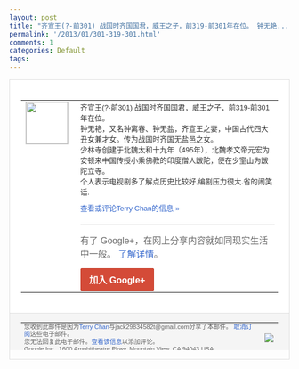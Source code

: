 ```yaml
---
layout: post
title: "齐宣王(?-前301) 战国时齐国国君，威王之子，前319-前301年在位。 钟无艳..."
permalink: '/2013/01/301-319-301.html'
comments: 1
categories: Default
tags: 
---
```

<!-- X-Notifications: 1:f286224030000000 -->

<div style="border:solid 1px #dfdfdf;color:#686868;font:13px Arial"><div style="background-color:#fff;padding:20px;"><table cellpadding="0" cellspacing="0"><tr><td style="padding-right:15px;vertical-align:top"><a href="https://plus.google.com/_/notifications/emlink?emr=14900066512970582018&amp;emid=CJDLz77o5bQCFSgZMQodqQ8AAA&amp;path=%2F108643996575278738906&amp;dt=1358096707613&amp;uob=8"><img height="75" src="https://lh3.googleusercontent.com/-KKRGTyJ5Bl0/AAAAAAAAAAI/AAAAAAAAtnY/R4QEWIp3Ur0/s75-c-k-a/photo.jpg" style="border:solid 1px #cccccc;" width="75"/></a></td><td style="width:578px;color:#333;font:13px Arial;vertical-align:top"><div style="padding-bottom:10px">齐宣王(?-前301) 战国时齐国国君，威王之子，前319-前3<wbr/>01年在位。<br/>钟无艳，又名钟离春、钟无盐，<wbr/>齐宣王之妻，中国古代四大丑女兼才女。传为<wbr/>战国时齐国无盐邑之女。<br/>少林寺创建于北魏太<wbr/>和十九年（495年），北魏孝文帝元宏为安<wbr/>顿来中国传授小乘佛教的印度僧人跋陀，便在<wbr/>少室山为跋陀立寺。<br/>个人表示电视剧多了解点<wbr/>历史比较好,编剧压力很大.省的闹笑话.</div><a href="https://plus.google.com/_/notifications/emlink?emr=14900066512970582018&amp;emid=CJDLz77o5bQCFSgZMQodqQ8AAA&amp;path=%2F108643996575278738906%2Fposts%2FZ9v388kiudk%3Fgpinv%3DAMIXal_g9WMqqR0rWgM42LVdyNxhTj9pT0aT50PWHnf4ms2hcdlw9cjKH6l-yHGlvbsfdqdsuYpmRStZM98dZj6La81oGvuDOVxuT2cSyOcqyEMDUKCeY20&amp;dt=1358096707613&amp;uob=8" style="color:#3366CC;text-decoration:none">查看或评论Terry Chan的信息 »</a><div style="margin-top:20px;border-top:solid 1px #dfdfdf"><div style="padding:15px 0;color:#686868;font:16px Arial">有了 Google+，在网上分享内容就如同现实生活中一般。 <a href="http://www.google.com/+/learnmore/" style="color:#3366CC;text-decoration:none">了解详情</a>。</div><a href="https://plus.google.com/_/notifications/emlink?emr=14900066512970582018&amp;emid=CJDLz77o5bQCFSgZMQodqQ8AAA&amp;path=%2F%3Fgpinv%3DAMIXal_g9WMqqR0rWgM42LVdyNxhTj9pT0aT50PWHnf4ms2hcdlw9cjKH6l-yHGlvbsfdqdsuYpmRStZM98dZj6La81oGvuDOVxuT2cSyOcqyEMDUKCeY20&amp;dt=1358096707613&amp;uob=8" style="display:inline-block;padding:7px 15px;background-color:#d44b38; color:#fff;font-size:16px; font-weight:bold;border-radius:2px;-webkit-border-radius:2px; -moz-border-radius:2px;border:solid 1px #c43b28; white-space:nowrap;text-decoration:none">加入 Google+</a></div></td></tr></table></div><div style="border-top:solid 1px #dfdfdf;padding:0 20px; background-color:#f5f5f5"><table cellpadding="0" cellspacing="0" style="height:50px"><tbody><tr><td style="vertical-align:middle;width:100%; color:#636363;font:11px Arial; line-height:120%">您收到此邮件是因为<a href="https://plus.google.com/_/notifications/emlink?emr=14900066512970582018&amp;emid=CJDLz77o5bQCFSgZMQodqQ8AAA&amp;path=%2F108643996575278738906%3Fgpinv%3DAMIXal_g9WMqqR0rWgM42LVdyNxhTj9pT0aT50PWHnf4ms2hcdlw9cjKH6l-yHGlvbsfdqdsuYpmRStZM98dZj6La81oGvuDOVxuT2cSyOcqyEMDUKCeY20&amp;dt=1358096707613&amp;uob=8" style="color:#3366CC;text-decoration:none">Terry Chan</a>与jack29834582t@gmail.com分享了本邮件。 <a href="https://plus.google.com/_/notifications/emlink?emr=14900066512970582018&amp;emid=CJDLz77o5bQCFSgZMQodqQ8AAA&amp;path=%2F_%2Fnonplus%2Femailsettings%3Fgpinv%3DAMIXal_g9WMqqR0rWgM42LVdyNxhTj9pT0aT50PWHnf4ms2hcdlw9cjKH6l-yHGlvbsfdqdsuYpmRStZM98dZj6La81oGvuDOVxuT2cSyOcqyEMDUKCeY20%26est%3DADH5u8XZNYnPJ2e026SH1RWStjO-ZIL5YsxulNT5SbsQDJSx033YaCQc6qQwzFZVsh_KC2wWZCziXFWYSJNTHe4FqxRkbsJoJfjCod7rqjxvGN9HiabrVMDIEj3jzM19xtlnGbLyAlR4IHgoqzfXIQ2pvD3VyPp_LA&amp;dt=1358096707613&amp;uob=8" style="color:#3366CC;text-decoration:none">取消订阅</a>这些电子邮件。<br/>您无法回复此电子邮件。<a href="https://plus.google.com/_/notifications/emlink?emr=14900066512970582018&amp;emid=CJDLz77o5bQCFSgZMQodqQ8AAA&amp;path=%2F108643996575278738906%2Fposts%2FZ9v388kiudk%3Fgpinv%3DAMIXal_g9WMqqR0rWgM42LVdyNxhTj9pT0aT50PWHnf4ms2hcdlw9cjKH6l-yHGlvbsfdqdsuYpmRStZM98dZj6La81oGvuDOVxuT2cSyOcqyEMDUKCeY20&amp;dt=1358096707613&amp;uob=8" style="color:#3366CC;text-decoration:none">查看该信息</a>以添加评论。<br/>Google Inc., 1600 Amphitheatre Pkwy, Mountain View, CA 94043 USA<br/></td><td><img src="https://ssl.gstatic.com/s2/oz/images/notifications/logo/google-plus-6617a72bb36cc548861652780c9e6ff1.png"/></td></tr></tbody></table></div></div>